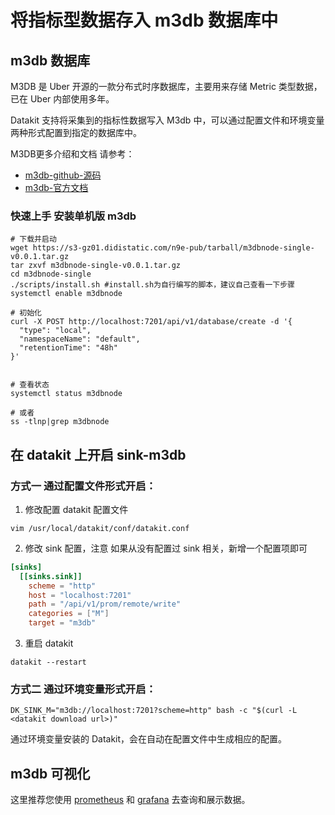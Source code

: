 # 将指标型数据存入 m3db 数据库中

## m3db 数据库

M3DB 是 Uber 开源的一款分布式时序数据库，主要用来存储 Metric 类型数据，已在 Uber 内部使用多年。

Datakit 支持将采集到的指标性数据写入 M3db 中，可以通过配置文件和环境变量两种形式配置到指定的数据库中。

M3DB更多介绍和文档 请参考：

- [m3db-github-源码](https://github.com/m3db/m3)
- [m3db-官方文档](https://m3db.io/docs)

### 快速上手 安装单机版 m3db
``` shell 
# 下载并启动
wget https://s3-gz01.didistatic.com/n9e-pub/tarball/m3dbnode-single-v0.0.1.tar.gz
tar zxvf m3dbnode-single-v0.0.1.tar.gz
cd m3dbnode-single 
./scripts/install.sh #install.sh为自行编写的脚本，建议自己查看一下步骤
systemctl enable m3dbnode

# 初始化
curl -X POST http://localhost:7201/api/v1/database/create -d '{
  "type": "local",
  "namespaceName": "default",
  "retentionTime": "48h"
}'


# 查看状态
systemctl status m3dbnode

# 或者
ss -tlnp|grep m3dbnode
```

## 在 datakit 上开启 sink-m3db

### 方式一 通过配置文件形式开启：

1. 修改配置 datakit 配置文件

``` shell 
vim /usr/local/datakit/conf/datakit.conf
```

2. 修改 sink 配置，注意 如果从没有配置过 sink 相关，新增一个配置项即可

``` toml
[sinks]
  [[sinks.sink]]
    scheme = "http"
    host = "localhost:7201"
    path = "/api/v1/prom/remote/write"
    categories = ["M"]
    target = "m3db"

```

3. 重启 datakit
``` shell
datakit --restart
```

### 方式二 通过环境变量形式开启：
```shell script
DK_SINK_M="m3db://localhost:7201?scheme=http" bash -c "$(curl -L <datakit download url>)"
```
通过环境变量安装的 Datakit，会在自动在配置文件中生成相应的配置。


## m3db 可视化
这里推荐您使用 [prometheus](https://prometheus.io/download/) 和 [grafana](https://grafana.com/) 去查询和展示数据。